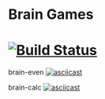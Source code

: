 # Brain Games
[![Build Status](https://travis-ci.com/odessit-qwerty/python-project-lvl1.svg?branch=master)](https://travis-ci.com/odessit-qwerty/python-project-lvl1)
=======

brain-even
[![asciicast](https://asciinema.org/a/VknISnKPStp6ETjn7iWsvBz0J.svg)](https://asciinema.org/a/VknISnKPStp6ETjn7iWsvBz0J)

brain-calc
[![asciicast](https://asciinema.org/a/YwEdePrwMRjp52fezJvHRnB6g.svg)](https://asciinema.org/a/YwEdePrwMRjp52fezJvHRnB6g)
